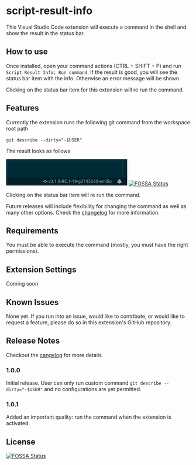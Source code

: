 # script-result-info

This Visual Studio Code extension will execute a command in the shell and show the result in the status bar.

## How to use

Once installed, open your command actions (CTRL + SHIFT + P) and run `Script Result Info: Run command`. If the result is
good, you will see the status bar item with the info. Otherwise an error message will be shown.

Clicking on the status bar item for this extension will re run the command.

## Features

Currently the extension runs the following git command from the workspace root path

```
git describe --dirty="-$USER"
```

The result looks as follows

![git describe command](images/extension.png)
[![FOSSA Status](https://app.fossa.io/api/projects/git%2Bgithub.com%2Femilioidk%2Fscript-result-info.svg?type=shield)](https://app.fossa.io/projects/git%2Bgithub.com%2Femilioidk%2Fscript-result-info?ref=badge_shield)

Clicking on the status bar item will re run the command.

Future releases will include flexibility for changing the command as well as many other options. Check the [changelog](CHANGELOG.md) for more information.

## Requirements

You must be able to execute the command (mostly, you must have the right permissions).

## Extension Settings

Coming soon

## Known Issues

None yet. If you run into an issue, would like to contribute, or would like to request a feature, please do so in this extension's GitHub repository.

## Release Notes

Checkout the [cangelog](CHANGELOG.md) for more details.

### 1.0.0

Initial release. User can only run custom command `git describe --dirty="-$USER"` and no configurations are yet permitted.

### 1.0.1

Added an important quality: run the command when the extension is activated.


## License
[![FOSSA Status](https://app.fossa.io/api/projects/git%2Bgithub.com%2Femilioidk%2Fscript-result-info.svg?type=large)](https://app.fossa.io/projects/git%2Bgithub.com%2Femilioidk%2Fscript-result-info?ref=badge_large)